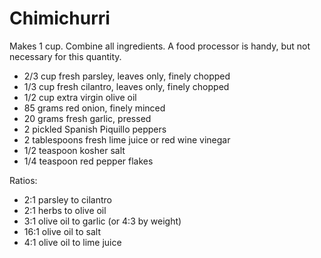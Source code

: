 Chimichurri
===========

Makes 1 cup. Combine all ingredients. A food processor is handy, but not necessary for this quantity.

- 2/3 cup fresh parsley, leaves only, finely chopped
- 1/3 cup fresh cilantro, leaves only, finely chopped
- 1/2 cup extra virgin olive oil
- 85 grams red onion, finely minced
- 20 grams fresh garlic, pressed
- 2 pickled Spanish Piquillo peppers
- 2 tablespoons fresh lime juice or red wine vinegar
- 1/2 teaspoon kosher salt
- 1/4 teaspoon red pepper flakes

Ratios:

- 2:1 parsley to cilantro
- 2:1 herbs to olive oil
- 3:1 olive oil to garlic (or 4:3 by weight)
- 16:1 olive oil to salt
- 4:1 olive oil to lime juice
